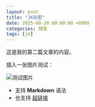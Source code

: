 ```yaml
---
layout: post
title: "JK杂图"
date: 2025-08-20 00:00:00 +0900
categories: 随笔
tags: [jk]
---
```


这是我的第二篇文章的内容。

插入一张图片测试：

![测试图片](/assets/img/IMG_9661.JPG)

- 支持 **Markdown** 语法
- 也支持 [超链接](https://cannot5dme.github.io)

